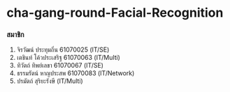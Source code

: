 # cha-gang-round-Facial-Recognition
### สมาชิก
1. จิรวัฒน์ ประทุมถิ่น 61070025 (IT/SE)
2. เตชินท์ โค้วประเสริฐ 61070063 (IT/Multi)
3. ทิวัตถ์ ทิพย์เลขา 61070067 (IT/SE)
4. ธรรมรัตน์ หาญประสพ 61070083 (IT/Network)
5. ปรมัตถ์ สุริยะรังษี (IT/Multi)
